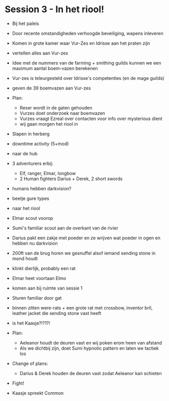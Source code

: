 # Session 3 - In het riool!

- Bij het paleis
- Door recente omstandigheden verhoogde beveiliging, wapens inleveren

- Komen in grote kamer waar Vur-Zes en Idrisse aan het praten zijn
- vertellen alles aan Vur-zes

- Idee met de nummers van de farming + smithing guilds kunnen we een maximum aantal boem-vazen berekenen

- Vur-zes is teleurgesteld over Idrisse's competenties (en de mage guilds)
- geven de 39 boemvazen aan Vur-zes
- Plan:
    - Reser wordt in de gaten gehouden
    - Vurzes doet onderzoek naar boemvazen
    - Vurzes vraagt Ezreal over contacten voor info over mysterious dient
    - wij gaan morgen het riool in

- Slapen in herberg
- downtime activity (5+mod)

- naar de hub
- 3 adventurers erbij:
    - Elf, ranger, Elmar, longbow
    - 2 Human fighters Darius + Derek, 2 short swords

- humans hebben darkvision?
- beetje gure types

- naar het riool
- Elmar scout voorop
- Sumi's familiar scout aan de overkant van de rivier

- Darius pakt een zakje met poeder en ze wrijven wat poeder in ogen en hebben nu darkvision

- 200ft van de brug horen we gesnuffel alsof iemand sending stone in mond houdt
- klinkt dierlijk, probably een rat
- Elmar heet voortaan Elmo
- komen aan bij ruimte van sessie 1
- Sturen familiar door gat
- binnen zitten were-rats + een grote rat met crossbow, inventor bril, leather jacket die sending stone vast heeft

- is het Kaasje?!?1?!

- Plan:
    - Aeleanor houdt de deuren vast en wij poken erom heen van afstand
    - Als we dichtbij zijn, doet Sumi hypnotic pattern en laten we tactiek los

- Change of plans:
    - Darius & Derek houden de deuren vast zodat Aeleanor kan schieten

- Fight!

- Kaasje spreekt Common
